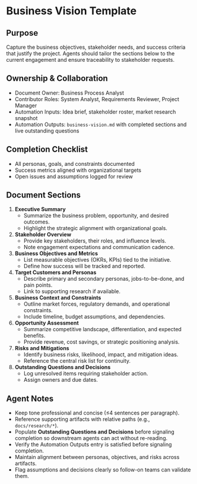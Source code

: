 # Business Vision Template

## Purpose
Capture the business objectives, stakeholder needs, and success criteria that justify the project.
Agents should tailor the sections below to the current engagement and ensure traceability to
stakeholder requests.

## Ownership & Collaboration
- Document Owner: Business Process Analyst
- Contributor Roles: System Analyst, Requirements Reviewer, Project Manager
- Automation Inputs: Idea brief, stakeholder roster, market research snapshot
- Automation Outputs: `business-vision.md` with completed sections and live outstanding questions

## Completion Checklist
- All personas, goals, and constraints documented
- Success metrics aligned with organizational targets
- Open issues and assumptions logged for review

## Document Sections
1. **Executive Summary**
   - Summarize the business problem, opportunity, and desired outcomes.
   - Highlight the strategic alignment with organizational goals.
2. **Stakeholder Overview**
   - Provide key stakeholders, their roles, and influence levels.
   - Note engagement expectations and communication cadence.
3. **Business Objectives and Metrics**
   - List measurable objectives (OKRs, KPIs) tied to the initiative.
   - Define how success will be tracked and reported.
4. **Target Customers and Personas**
   - Describe primary and secondary personas, jobs-to-be-done, and pain points.
   - Link to supporting research if available.
5. **Business Context and Constraints**
   - Outline market forces, regulatory demands, and operational constraints.
   - Include timeline, budget assumptions, and dependencies.
6. **Opportunity Assessment**
   - Summarize competitive landscape, differentiation, and expected benefits.
   - Provide revenue, cost savings, or strategic positioning analysis.
7. **Risks and Mitigations**
   - Identify business risks, likelihood, impact, and mitigation ideas.
   - Reference the central risk list for continuity.
8. **Outstanding Questions and Decisions**
   - Log unresolved items requiring stakeholder action.
   - Assign owners and due dates.

## Agent Notes
- Keep tone professional and concise (≤4 sentences per paragraph).
- Reference supporting artifacts with relative paths (e.g., `docs/research/*`).
- Populate **Outstanding Questions and Decisions** before signaling completion so downstream agents can act without re-reading.
- Verify the Automation Outputs entry is satisfied before signaling completion.
- Maintain alignment between personas, objectives, and risks across artifacts.
- Flag assumptions and decisions clearly so follow-on teams can validate them.

